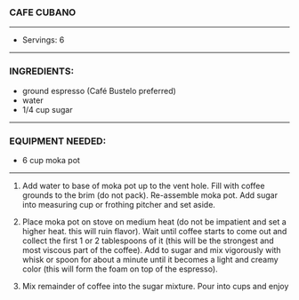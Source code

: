 ### CAFE CUBANO
---
- Servings: 6
---
### INGREDIENTS:

- ground espresso (Café Bustelo preferred)
- water
- 1/4 cup sugar
---
### EQUIPMENT NEEDED:

- 6 cup moka pot
---
1. Add water to base of moka pot up to the vent hole. Fill with coffee grounds to the brim (do not pack). Re-assemble moka pot. Add sugar into measuring cup or frothing pitcher and set aside.

2. Place moka pot on stove on medium heat (do not be impatient and set a higher heat. this will ruin flavor). Wait until coffee starts to come out and collect the first 1 or 2 tablespoons of it (this will be the strongest and most viscous part of the coffee). Add to sugar and mix vigorously with whisk or spoon for about a minute until it becomes a light and creamy color (this will form the foam on top of the espresso).

3. Mix remainder of coffee into the sugar mixture. Pour into cups and enjoy
